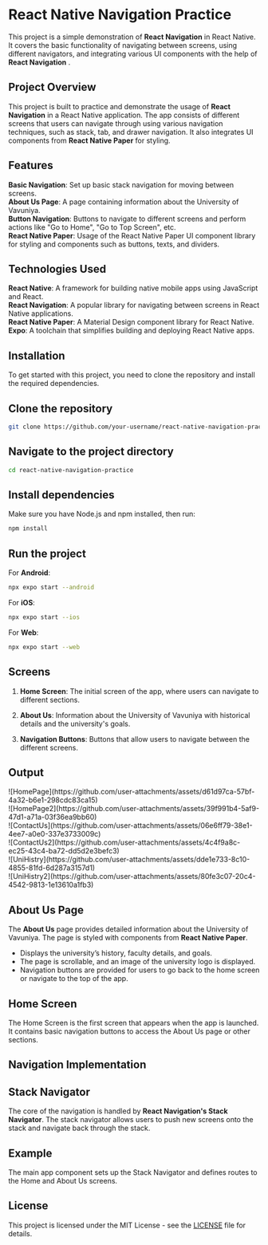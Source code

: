 <h1>React Native Navigation Practice</h1>

This project is a simple demonstration of <strong>React Navigation</strong> in React Native. It covers the basic functionality of navigating between screens, using different navigators, and integrating various UI components with the help of <strong>React Navigation</strong> .

<h2>Project Overview</h2>

This project is built to practice and demonstrate the usage of <strong> React Navigation</strong>  in a React Native application. The app consists of different screens that users can navigate through using various navigation techniques, such as stack, tab, and drawer navigation. It also integrates UI components from <strong> React Native Paper</strong>  for styling.

<h2>Features</h2>
<strong>Basic Navigation</strong>: Set up basic stack navigation for moving between screens.</br>
<strong>About Us Page</strong>: A page containing information about the University of Vavuniya.</br>
<strong>Button Navigation</strong>: Buttons to navigate to different screens and perform actions like "Go to Home", "Go to Top Screen", etc.</br>
<strong>React Native Paper</strong>: Usage of the React Native Paper UI component library for styling and components such as buttons, texts, and dividers.</br>

<h2>Technologies Used</h2>

<strong>React Native</strong>: A framework for building native mobile apps using JavaScript and React.</br>
<strong>React Navigation</strong>: A popular library for navigating between screens in React Native applications.</br>
<strong>React Native Paper</strong>: A Material Design component library for React Native.</br>
<strong>Expo</strong>: A toolchain that simplifies building and deploying React Native apps.</br>

<h2>Installation</h2>

To get started with this project, you need to clone the repository and install the required dependencies.

<h2>Clone the repository</h2>

```bash
git clone https://github.com/your-username/react-native-navigation-practice.git
```

<h2>Navigate to the project directory</h2>

```bash
cd react-native-navigation-practice
```

<h2>Install dependencies</h2>

Make sure you have Node.js and npm installed, then run:

```bash
npm install
```

<h2>Run the project</h2>

For <strong>Android</strong>:

```bash
npx expo start --android
```

For <strong>iOS</strong>:

```bash
npx expo start --ios
```

For <strong>Web</strong>:

```bash
npx expo start --web
```

<h2>Screens</h2>

1. <strong>Home Screen</strong>: The initial screen of the app, where users can navigate to different sections.</br>

2. <strong>About Us</strong>: Information about the University of Vavuniya with historical details and the university's goals.</br>
3. <strong>Navigation Buttons</strong>: Buttons that allow users to navigate between the different screens.</br>

<h2> Output</h2>
![HomePage](https://github.com/user-attachments/assets/d61d97ca-57bf-4a32-b6e1-298cdc83ca15)</br>
![HomePage2](https://github.com/user-attachments/assets/39f991b4-5af9-47d1-a71a-03f36ea9bb60)</br>
![ContactUs](https://github.com/user-attachments/assets/06e6ff79-38e1-4ee7-a0e0-337e3733009c)</br>
![ContactUs2](https://github.com/user-attachments/assets/4c4f9a8c-ec25-43c4-ba72-dd5d2e3befc3)</br>
![UniHistry](https://github.com/user-attachments/assets/dde1e733-8c10-4855-81fd-6d287a3157d1)</br>
![UniHistry2](https://github.com/user-attachments/assets/80fe3c07-20c4-4542-9813-1e13610a1fb3)</br>

<h2>About Us Page</h2>

The <strong>About Us</strong> page provides detailed information about the University of Vavuniya. The page is styled with components from <strong>React Native Paper</strong>.

- Displays the university’s history, faculty details, and goals.
- The page is scrollable, and an image of the university logo is displayed.
- Navigation buttons are provided for users to go back to the home screen or navigate to the top of the app.



<h2> Home Screen </h2>

The Home Screen is the first screen that appears when the app is launched. It contains basic navigation buttons to access the About Us page or other sections.

<h2>Navigation Implementation</h2>

<h2>Stack Navigator</h2>

The core of the navigation is handled by <strong>React Navigation's Stack Navigator</strong>. The stack navigator allows users to push new screens onto the stack and navigate back through the stack.

<h2>Example</h2>

The main app component sets up the Stack Navigator and defines routes to the Home and About Us screens.



<h2>License</h2>

This project is licensed under the MIT License - see the [LICENSE](LICENSE) file for details.

